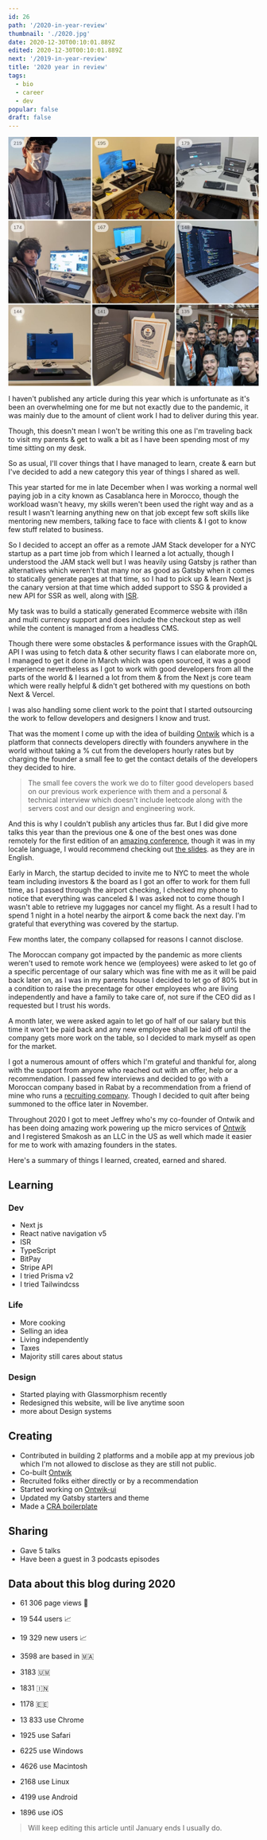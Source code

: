 ```yaml
---
id: 26
path: '/2020-in-year-review'
thumbnail: './2020.jpg'
date: 2020-12-30T00:10:01.889Z
edited: 2020-12-30T00:10:01.889Z
next: '/2019-in-year-review'
title: '2020 year in review'
tags:
  - bio
  - career
  - dev
popular: false
draft: false
---
```


![2020 year in review](2020.jpg 'Follow me on Instagram to see more : https://www.instagram.com/smakosh19')

I haven't published any article during this year which is unfortunate as it's been an overwhelming one for me but not exactly due to the pandemic, it was mainly due to the amount of client work I had to deliver during this year.

Though, this doesn't mean I won't be writing this one as I'm traveling back to visit my parents & get to walk a bit as I have been spending most of my time sitting on my desk.

So as usual, I'll cover things that I have managed to learn, create & earn but I've decided to add a new category this year of things I shared as well.

This year started for me in late December when I was working a normal well paying job in a city known as Casablanca here in Morocco, though the workload wasn't heavy, my skills weren't been used the right way and as a result I wasn't learning anything new on that job except few soft skills like mentoring new members, talking face to face with clients & I got to know few stuff related to business.

So I decided to accept an offer as a remote JAM Stack developer for a NYC startup as a part time job from which I learned a lot actually, though I understood the JAM stack well but I was heavily using Gatsby js rather than alternatives which weren't that many nor as good as Gatsby when it comes to statically generate pages at that time, so I had to pick up & learn Next js the canary version at that time which added support to SSG & provided a new API for SSR as well, along with [ISR](http://2020.wth-isg.talks.smakosh.com/).

My task was to build a statically generated Ecommerce website with i18n and multi currency support and does include the checkout step as well while the content is managed from a headless CMS.

Though there were some obstacles & performance issues with the GraphQL API I was using to fetch data & other security flaws I can elaborate more on, I managed to get it done in March which was open sourced, it was a good experience nevertheless as I got to work with good developers from all the parts of the world & I learned a lot from them & from the Next js core team which were really helpful & didn't get bothered with my questions on both Next & Vercel.

I was also handling some client work to the point that I started outsourcing the work to fellow developers and designers I know and trust.

That was the moment I come up with the idea of building [Ontwik](https://ontwik-dev.com?utm_source=smakosh) which is a platform that connects developers directly with founders anywhere in the world without taking a % cut from the developers hourly rates but by charging the founder a small fee to get the contact details of the developers they decided to hire.

> The small fee covers the work we do to filter good developers based on our previous work experience with them and a personal & technical interview which doesn't include leetcode along with the servers cost and our design and engineering work.

And this is why I couldn't publish any articles thus far. But I did give more talks this year than the previous one & one of the best ones was done remotely for the first edition of an [amazing conference](http://blablaconf.com/?utm_source=smakosh), though it was in my locale language, I would recommend checking out [the slides](http://2020.wth-isg.talks.smakosh.com/). as they are in English.

Early in March, the startup decided to invite me to NYC to meet the whole team including investors & the board as I got an offer to work for them full time, as I passed through the airport checking, I checked my phone to notice that everything was canceled & I was asked not to come though I wasn't able to retrieve my luggages nor cancel my flight. As a result I had to spend 1 night in a hotel nearby the airport & come back the next day. I'm grateful that everything was covered by the startup.

Few months later, the company collapsed for reasons I cannot disclose.

The Moroccan company got impacted by the pandemic as more clients weren't used to remote work hence we (employees) were asked to let go of a specific percentage of our salary which was fine with me as it will be paid back later on, as I was in my parents house I decided to let go of 80% but in a condition to raise the precentage for other employees who are living independently and have a family to take care of, not sure if the CEO did as I requested but I trust his words.

A month later, we were asked again to let go of half of our salary but this time it won't be paid back and any new employee shall be laid off until the company gets more work on the table, so I decided to mark myself as open for the market.

I got a numerous amount of offers which I'm grateful and thankful for, along with the support from anyone who reached out with an offer, help or a recommendation. I passed few interviews and decided to go with a Moroccan company based in Rabat by a recommendation from a friend of mine who runs a [recruiting company](https://www.diaaland.com/?utm_source). Though I decided to quit after being summoned to the office later in November.

Throughout 2020 I got to meet Jeffrey who's my co-founder of Ontwik and has been doing amazing work powering up the micro services of [Ontwik](https://ontwik-dev.com) and I registered Smakosh as an LLC in the US as well which made it easier for me to work with amazing founders in the states.

Here's a summary of things I learned, created, earned and shared.

## Learning

### Dev

- Next js
- React native navigation v5
- ISR
- TypeScript
- BitPay
- Stripe API
- I tried Prisma v2
- I tried Tailwindcss

### Life

- More cooking
- Selling an idea
- Living independently
- Taxes
- Majority still cares about status

### Design

- Started playing with Glassmorphism recently
- Redesigned this website, will be live anytime soon
- more about Design systems

## Creating

- Contributed in building 2 platforms and a mobile app at my previous job which I'm not allowed to disclose as they are still not public.
- Co-built [Ontwik](https://ontwik-dev.com)
- Recruited folks either directly or by a recommendation
- Started working on [Ontwik-ui](https://github.com/smakosh/ontwik-ui)
- Updated my Gatsby starters and theme
- Made a [CRA boilerplate](https://github.com/smakosh/CRA-boilerplate)

## Sharing

- Gave 5 talks
- Have been a guest in 3 podcasts episodes

## Data about this blog during 2020

- 61 306 page views 👀
- 19 544 users 📈
- 19 329 new users 📈

- 3598 are based in 🇲🇦
- 3183 🇺🇲
- 1831 🇮🇳
- 1178 🇪🇪

- 13 833 use Chrome
- 1925 use Safari

- 6225 use Windows
- 4626 use Macintosh
- 2168 use Linux

- 4199 use Android
- 1896 use iOS

> Will keep editing this article until January ends I usually do.
